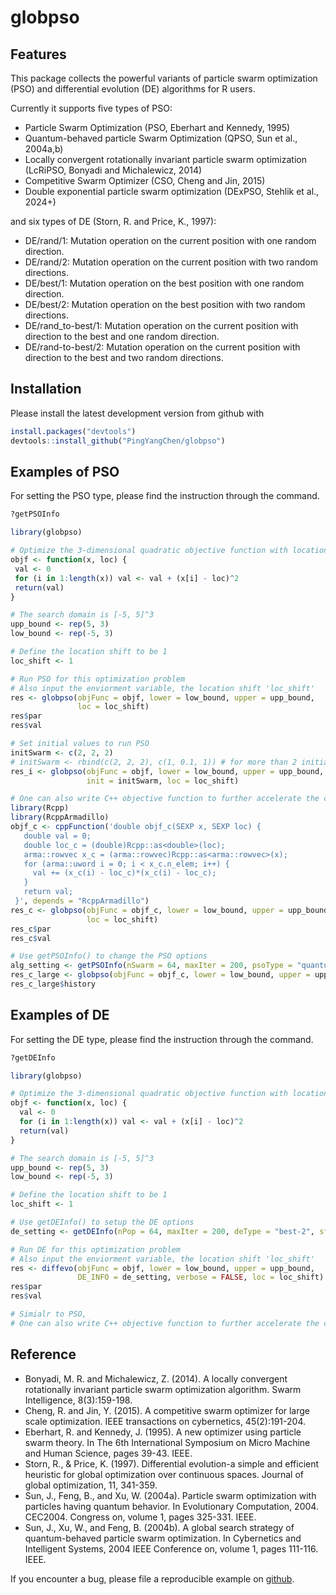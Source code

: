 globpso
=======

Features
--------
This package collects the powerful variants of particle swarm optimization (PSO) and differential evolution (DE) algorithms for R users. 

Currently it supports five types of PSO:
- Particle Swarm Optimization (PSO, Eberhart and Kennedy, 1995)
- Quantum-behaved particle Swarm Optimization (QPSO, Sun et al., 2004a,b)
- Locally convergent rotationally invariant particle
swarm optimization (LcRiPSO, Bonyadi and Michalewicz, 2014)
- Competitive Swarm Optimizer (CSO, Cheng and Jin, 2015)
- Double exponential particle swarm optimization (DExPSO, Stehlik et al., 2024+)

and six types of DE (Storn, R. and Price, K., 1997):
- DE/rand/1: Mutation operation on the current position with one random direction.
- DE/rand/2: Mutation operation on the current position with two random directions.
- DE/best/1: Mutation operation on the best position with one random direction.
- DE/best/2: Mutation operation on the best position with two random directions.
- DE/rand_to-best/1: Mutation operation on the current position with direction to the best and one random direction.
- DE/rand-to-best/2: Mutation operation on the current position with direction to the best and two random directions.


Installation
------------
Please install the latest development version from github with

``` r
install.packages("devtools")
devtools::install_github("PingYangChen/globpso")
```

Examples of PSO
---------------
For setting the PSO type, please find the instruction through the command.
``` r
?getPSOInfo
```

``` r
library(globpso)

# Optimize the 3-dimensional quadratic objective function with location shift
objf <- function(x, loc) {
 val <- 0
 for (i in 1:length(x)) val <- val + (x[i] - loc)^2
 return(val)
}

# The search domain is [-5, 5]^3
upp_bound <- rep(5, 3)
low_bound <- rep(-5, 3)

# Define the location shift to be 1
loc_shift <- 1

# Run PSO for this optimization problem
# Also input the enviorment variable, the location shift 'loc_shift'
res <- globpso(objFunc = objf, lower = low_bound, upper = upp_bound, 
               loc = loc_shift)
res$par
res$val

# Set initial values to run PSO
initSwarm <- c(2, 2, 2)
# initSwarm <- rbind(c(2, 2, 2), c(1, 0.1, 1)) # for more than 2 initial points
res_i <- globpso(objFunc = objf, lower = low_bound, upper = upp_bound, 
                 init = initSwarm, loc = loc_shift)

# One can also write C++ objective function to further accelerate the computation
library(Rcpp)
library(RcppArmadillo)
objf_c <- cppFunction('double objf_c(SEXP x, SEXP loc) {
   double val = 0;
   double loc_c = (double)Rcpp::as<double>(loc);
   arma::rowvec x_c = (arma::rowvec)Rcpp::as<arma::rowvec>(x);
   for (arma::uword i = 0; i < x_c.n_elem; i++) {
     val += (x_c(i) - loc_c)*(x_c(i) - loc_c);
   }
   return val;
 }', depends = "RcppArmadillo")
res_c <- globpso(objFunc = objf_c, lower = low_bound, upper = upp_bound, 
                 loc = loc_shift)
res_c$par
res_c$val

# Use getPSOInfo() to change the PSO options
alg_setting <- getPSOInfo(nSwarm = 64, maxIter = 200, psoType = "quantum")
res_c_large <- globpso(objFunc = objf_c, lower = low_bound, upper = upp_bound, PSO_INFO = alg_setting, loc = loc_shift)
res_c_large$history
```

Examples of DE
--------------
For setting the DE type, please find the instruction through the command.
``` r
?getDEInfo
```

``` r
library(globpso)

# Optimize the 3-dimensional quadratic objective function with location shift
objf <- function(x, loc) {
  val <- 0
  for (i in 1:length(x)) val <- val + (x[i] - loc)^2
  return(val)
}

# The search domain is [-5, 5]^3
upp_bound <- rep(5, 3)
low_bound <- rep(-5, 3)

# Define the location shift to be 1
loc_shift <- 1

# Use getDEInfo() to setup the DE options
de_setting <- getDEInfo(nPop = 64, maxIter = 200, deType = "best-2", sf = 0.5, cr = 0.1)

# Run DE for this optimization problem
# Also input the enviorment variable, the location shift 'loc_shift'
res <- diffevo(objFunc = objf, lower = low_bound, upper = upp_bound, 
               DE_INFO = de_setting, verbose = FALSE, loc = loc_shift)
res$par
res$val

# Simialr to PSO, 
# One can also write C++ objective function to further accelerate the computation
```

Reference
---------
- Bonyadi, M. R. and Michalewicz, Z. (2014). A locally convergent rotationally invariant particle swarm optimization algorithm. Swarm Intelligence, 8(3):159-198.
- Cheng, R. and Jin, Y. (2015). A competitive swarm optimizer for large scale optimization.
IEEE transactions on cybernetics, 45(2):191-204.
- Eberhart, R. and Kennedy, J. (1995). A new optimizer using particle swarm theory. In The 6th International Symposium on Micro Machine and Human Science, pages 39-43. IEEE.
- Storn, R., & Price, K. (1997). Differential evolution-a simple and efficient heuristic for global optimization over continuous spaces. Journal of global optimization, 11, 341-359.
- Sun, J., Feng, B., and Xu, W. (2004a). Particle swarm optimization with particles having quantum behavior. In Evolutionary Computation, 2004. CEC2004. Congress on, volume 1, pages 325-331. IEEE.
- Sun, J., Xu, W., and Feng, B. (2004b). A global search strategy of quantum-behaved particle swarm optimization. In Cybernetics and Intelligent Systems, 2004 IEEE Conference on, volume 1, pages 111-116. IEEE.


If you encounter a bug, please file a reproducible example on [github](https://github.com/PingYangChen/globpso/issues).
